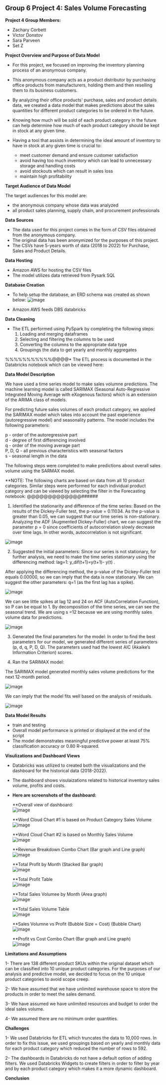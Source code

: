 ## __Group 6 Project 4: Sales Volume Forecasting__ 

__Project 4 Group Members:__

* Zachary Corbett
* Victor Donstov
* Sara Parveen
* Set Z

__Project Overview and Purpose of Data Model__

* For this project, we focused on improving the inventory planning process of an anonymous company.
* This anonymous company acts as a product distributor by purchasing office products from manufacturers, holding them and then reselling them to its business customers.
* By analyzing their office products' purchase, sales and product details data, we created a data model that makes predictions about the sales quantities for different product categories to be ordered in the future. 
* Knowing how much will be sold of each product category in the future can help determine how much of each product category should be kept in stock at any given time.
* Having a tool that assists in determining the ideal amount of inventory to have in stock at any given time is crucial to:<br />

  - meet customer demand and ensure customer satisfaction<br />
  - avoid having too much inventory which can lead to unnecessary storage and handling costs<br />
  - avoid stockouts which can result in sales loss<br />
  - maintain high profitability<br />

__Target Audience of Data Model__

The target audiences for this model are:<br />

  - the anonymous company whose data was analyzed<br />
  - all product sales planning, supply chain, and procurement professionals<br />

__Data Sources__

* The data used for this project comes in the form of CSV files obtained from the anonymous company. 
* The original data has been anonymized for the purposes of this project. 
* The CSVs have 5-years worth of data (2018 to 2022) for Purchase, Sales and Product Details.
      
__Data Hosting__ 

* Amazon AWS for hosting the CSV files 
* The model utilizes data retrieved from Pysark SQL 

__Database Creation__

* To help setup the database, an ERD schema was created as shown below:
 ![image](https://github.com/saraparveen26/project4-group6/assets/120427432/a322323f-8883-4384-9df9-e2639db790ca)

* Amazon AWS feeds DBS databricks  

__Data Cleaning__      

* The ETL performed using PySpark by completing the following steps:
    1) Loading and merging dataframes
    2) Selecting and filtering the columns to be used
    3) Converting the columns to the appropriate data type 
    4) Groupings the data to get yearly and monthly aggregates

%%%%%%%%%%%@@@@* The ETL process is documented in the Databricks notebook which can be viewed here:  

__Data Model Description__

We have used a time series model to make sales volumne predictions. The machine learning model is called SARIMAX (Seasonal Auto-Regressive Integrated Moving Average with eXogenous factors) which is an extension of the ARIMA class of models.

For predicting future sales volumes of each product category, we applied the SARIMAX model which takes into account the past experience (autoregressive model) and seasonality patterns. The model includes the following parameters:<br />

p - order of the autoregressive part<br />
d - degree of first differencing involved<br />
q - order of the moving average part<br />
P, D, Q - all previous characteristics with seasonal factors<br />
s - seasonal length in the data<br />

The following steps were completed to make predictions about overall sales volume using the SARMAX model. 

**NOTE: The following charts are based on data from all 10 product categories. Similar steps were performed for each individual product category and can be viewed by selecting the filter in the Forecasting notebook: @@@@@@@@@@@@@######

1.	Identified the stationarity and difference of the time series:
Based on the results of the Dickey-Fuller test, the p-value = 0.11034. As the p-value is greater than 0.05, we can suggest that our time series is non-stationary.  
Analyzing the ADF (Augmented Dickey-Fuller) chart, we can suggest the parameter p = 0 since coefficients of autocorrelation slowly decrease over time lags. In other words, autocorrelation is not significant.

![image](Images/Dashboard/Analysis/sales_analysis.png)


2.	Suggested the initial parameters:
Since our series is not stationary, for further analysis, we need to make the time series stationary using the differencing method:  lag=1: y_dif(t+1)=y(t+1)- y(t) .

After applying the differencing method, the p-value of the Dickey-Fuller test equals 0.00000, so we can imply that the data is now stationary. We can suggest the other parameters: q=1 (as the first lag has a spike).

![image](Images/Dashboard/Analysis/sales_difference.png)


We can see little spikes at lag 12 and 24 on ACF (AutoCorrelation Function), so P can be equal to 1.
By decomposition of the time series, we can see the seasonal trend. We are using s =12 because we are using monthly sales volume data for predictions.

 ![image](Images/Dashboard/Analysis/sales_trend.png)


3.	Generated the final parameters for the model: 
In order to find the best parameters for our model, we generated different series of parameters (p, d, q, P, D, Q). The parameters used had the lowest AIC (Akaike’s Information Criterion) scores.

4.	Ran the SARIMAX model:

The SARIMAX model generated monthly sales volume predictions for the next 12-month period.

![image](Images/Dashboard/Analysis/sales_predictions.png)

We can imply that the model fits well based on the analysis of residuals.
   
![image](Images/Dashboard/Analysis/sales(1_0_1_0_1).png)

__Data Model Results__

  * train and testing
  * Overall model performance is printed or displayed at the end of the script
   * The model demonstrates meaningful predictive power at least 75% classification accuracy or 0.80 R-squared.
   
__Visulizations and Dashboard Views__

  * Databricks was utilized to created both the visualizations and the dashboard for the historical data (2018-2022).
  * The dashboard shows visulaizations related to historical inventory sales volume, profits and costs.
  * __Here are screenshots of the dashboard:__<br />
  
    **Overall view of dashboard:<br />
        ![image](Images/Dashboard/Historical_data/image_1.png)

    **Word Cloud Chart #1 is based on Product Category Sales Volume<br />
        ![image](Images/Dashboard/Historical_data/image_2.png)

    **Word Cloud Chart #2 is based on Monthly Sales Volume<br />
        ![image](Images/Dashboard/Historical_data/image_3.png)

    **Revenue Breakdown Combo Chart (Bar graph and Line graph)<br />
        ![image](Images/Dashboard/Historical_data/image_4.png)
        
    **Total Profit by Month (Stacked Bar graph)<br />
        ![image](Images/Dashboard/Historical_data/image_5.png)

    **Total Profit Table<br />
        ![image](Images/Dashboard/Historical_data/image_6.png)

    **Total Sales Volumee by Month (Area graph)<br />
        ![image](Images/Dashboard/Historical_data/image_7.png)

    **Total Sales Volume Table<br />
        ![image](Images/Dashboard/Historical_data/image_8.png)

    **Sales Volumne vs Profit (Bubble Size = Cost) (Bubble Chart)<br />
        ![image](Images/Dashboard/Historical_data/image_9.png)

    **Profit vs Cost Combo Chart (Bar graph and Line graph)<br /> 
        ![image](Images/Dashboard/Historical_data/image_10.png)

__Limitations and Assumptions__

  1- There are 138 different product SKUs within the original dataset which can be classified into 10 unique product categories. For the purposes of our analysis and predictive model, we decided to focus on the 10 unique product categories to avoid scope creep.
      
  2- We have assumed that we have unlimited warehouse space to store the products in order to meet the sales demand.
      
  3- We have assumed we have unlimited resources and budget to order the ideal sales volume.
      
  4- We assumed there are no minimum order quantities.
      
__Challenges__
      
  1- We used Databricks for ETL which truncates the data to 10,000 rows. In order to fix this issue, we used groupings based on yearly and monthly data for each product category which reduced the number of rows to 592.
      
  2- The dashboards in Databricks do not have a default option of adding filters. We used Databricks Widgets to create filters in order to filter by year and by each product category which makes it a more dynamic dashboard.

__Conclusion__


